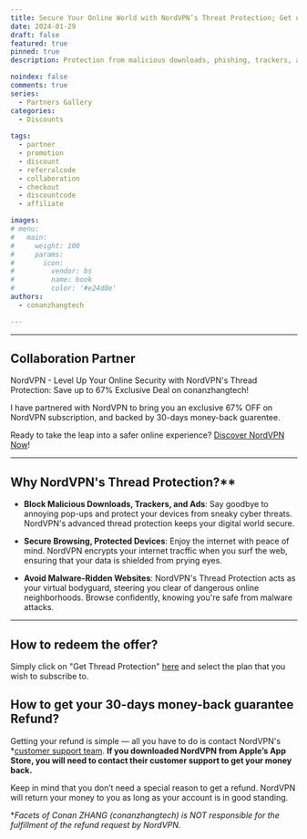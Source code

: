 ```yaml
---
title: Secure Your Online World with NordVPN’s Threat Protection; Get up to 67% off here and 30-day money-back guarantee by NordVPN.
date: 2024-01-29
draft: false
featured: true
pinned: true
description: Protection from malicious downloads, phishing, trackers, and ads; Safer devices and faster, smoother browsing in an instant. Threat Protection is the best tool to prevent malicious downloads and block trackers, ads, and fake websites. Simply download, log in, and browse in confidence knowing that Threat Protection will help you keep phishing, ransomware attacks, and other dangers at bay. | conanzhangtech X NordVPN

noindex: false
comments: true
series:
  - Partners Gallery
categories:
  - Discounts
  
tags:
  - partner
  - promotion
  - discount
  - referralcode
  - collaboration
  - checkout
  - discountcode
  - affiliate

images:
# menu:
#   main:
#     weight: 100
#     params:
#       icon:
#         vendor: bs
#         name: book
#         color: '#e24d0e'
authors:
  - conanzhangtech

---
```

---

## Collaboration Partner

NordVPN - Level Up Your Online Security with NordVPN's Thread Protection: Save up to 67% Exclusive Deal on conanzhangtech!

I have partnered with NordVPN to bring you an exclusive 67% OFF on NordVPN subscription, and backed by 30-days money-back guarentee.

Ready to take the leap into a safer online experience? [Discover NordVPN Now](https://go.nordvpn.net/aff_c?offer_id=725&aff_id=100533&url_id=22219&source=https://www.conanzhang.tech/partners/0124002-nordvpn.com)!

---

## Why NordVPN's Thread Protection?**

- **Block Malicious Downloads, Trackers, and Ads**: Say goodbye to annoying pop-ups and protect your devices from sneaky cyber threats. NordVPN's advanced thread protection keeps your digital world secure.

- **Secure Browsing, Protected Devices**: Enjoy the internet with peace of mind. NordVPN encrypts your internet tracffic when you surf the web, ensuring that your data is shielded from prying eyes.

- **Avoid Malware-Ridden Websites**: NordVPN's Thread Protection acts as your virtual bodyguard, steering you clear of dangerous online neighborhoods. Browse confidently, knowing you're safe from malware attacks.

---

## How to redeem the offer?

Simply click on "Get Thread Protection" [here](https://go.nordvpn.net/aff_c?offer_id=725&aff_id=100533&url_id=22219&source=https://www.conanzhang.tech/partners/0124002-nordvpn.com) and select the plan that you wish to subscribe to.

## How to get your 30-days money-back guarantee Refund?

Getting your refund is simple — all you have to do is contact NordVPN's *[customer support team](https://support.nordvpn.com/FAQ/1087246372/How-can-I-reach-NordVPN-customer-support.htm). **If you downloaded NordVPN from Apple’s App Store, you will need to contact their customer support to get your money back.**

Keep in mind that you don’t need a special reason to get a refund. NordVPN will return your money to you as long as your account is in good standing.

**Facets of Conan ZHANG (conanzhangtech) is NOT responsible for the fulfillment of the refund request by NordVPN.*